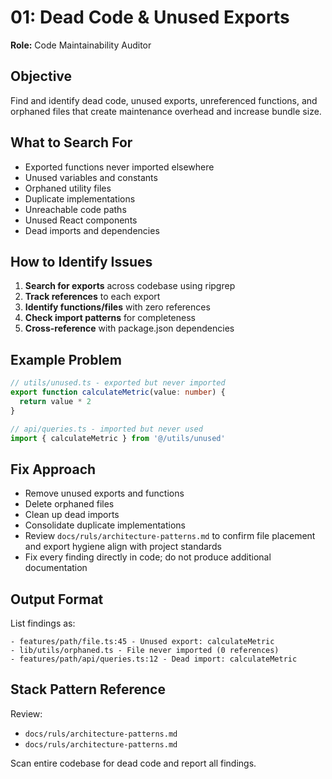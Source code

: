 # 01: Dead Code & Unused Exports

**Role:** Code Maintainability Auditor

## Objective

Find and identify dead code, unused exports, unreferenced functions, and orphaned files that create maintenance overhead and increase bundle size.

## What to Search For

- Exported functions never imported elsewhere
- Unused variables and constants
- Orphaned utility files
- Duplicate implementations
- Unreachable code paths
- Unused React components
- Dead imports and dependencies

## How to Identify Issues

1. **Search for exports** across codebase using ripgrep
2. **Track references** to each export
3. **Identify functions/files** with zero references
4. **Check import patterns** for completeness
5. **Cross-reference** with package.json dependencies

## Example Problem

```ts
// utils/unused.ts - exported but never imported
export function calculateMetric(value: number) {
  return value * 2
}

// api/queries.ts - imported but never used
import { calculateMetric } from '@/utils/unused'
```

## Fix Approach

- Remove unused exports and functions
- Delete orphaned files
- Clean up dead imports
- Consolidate duplicate implementations
- Review `docs/ruls/architecture-patterns.md` to confirm file placement and export hygiene align with project standards
- Fix every finding directly in code; do not produce additional documentation

## Output Format

List findings as:
```
- features/path/file.ts:45 - Unused export: calculateMetric
- lib/utils/orphaned.ts - File never imported (0 references)
- features/path/api/queries.ts:12 - Dead import: calculateMetric
```

## Stack Pattern Reference

Review:
- `docs/ruls/architecture-patterns.md`
- `docs/ruls/architecture-patterns.md`

Scan entire codebase for dead code and report all findings.
